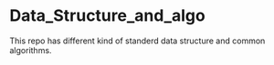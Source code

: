 # Data_Structure_and_algo
This repo has different kind of standerd data structure and common algorithms.
